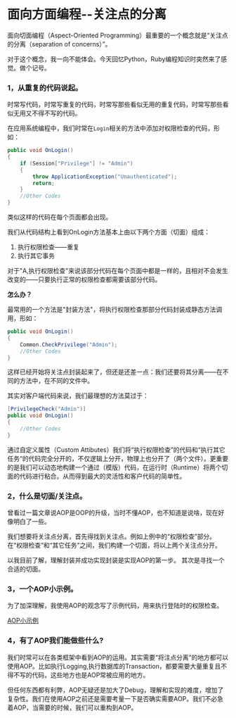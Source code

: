面向方面编程--关注点的分离
==============

面向切面编程（Aspect-Oriented Programming）最重要的一个概念就是“关注点的分离（separation of concerns）”。

对于这个概念，我一向不能体会。今天回忆Python，Ruby编程知识时突然来了感觉。做个记号。

### 1，从重复的代码说起。

时常写代码，时常写重复的代码，时常写那些看似无用的重复代码，时常写那些看似无用又不得不写的代码。

在应用系统编程中，我们时常在`Login`相关的方法中添加对权限检查的代码，形如：

```csharp
public void OnLogin()
{
    if (Session["Privilege"] != "Admin")
    {
        throw ApplicationException("Unauthenticated");
        return;
    }
    //Other Codes
}
```

类似这样的代码在每个页面都会出现。

我们从代码结构上看到OnLogin方法基本上由以下两个方面（切面）组成：

1. 执行权限检查——重复
1. 执行其它事务

对于"A,执行权限检查"来说该部分代码在每个页面中都是一样的，且相对不会发生改变的——只要执行正常的权限检查都需要该部分代码。

**怎么办？**

最常用的一个方法是"封装方法"，将执行权限检查那部分代码封装成静态方法调用，形如：

```csharp
public void OnLogin()
{
    Common.CheckPrivilege("Admin");
    //Other Codes
}
```

这样已经开始将关注点封装起来了，但还是还差一点：我们还要将其分离——在不同的方法中，在不同的文件中。

其实对客户端代码来说，我们最理想的方法莫过于：

```csharp
[PrivilegeCheck("Admin")]
public void OnLogin()
{
    //Other Codes
}
```
通过自定义属性（Custom Attibutes）我们将“执行权限检查”的代码和“执行其它任务“的代码完全分开的，不仅逻辑上分开，物理上也分开了（两个文件）。更重要的是我们可以动态地构建一个通过（模版）代码，在运行时（Runtime）将两个切面的代码进行粘合。从而得到最大的灵活性和客户代码的简单性。

### 2，什么是切面/关注点。

曾看过一篇文章说AOP是OOP的升级，当时不懂AOP，也不知道是说啥，现在好像明白了一些。

我们想要将关注点分离，首先得找到关注点。例如上例中的“权限检查”部分。在“权限检查”和“其它任务”之间，我们构建一个切面，将以上两个关注点分开。

以我目前了解，理解封装并成功实现封装是实现AOP的第一步。 其次是寻找一个合适的切面。

### 3，一个AOP小示例。

为了加深理解，我使用AOP的观念写了示例代码，用来执行登陆时的权限检查。

[AOP小示例](http://files.cnblogs.com/Jerry-Chou/Sample/AOP/Login_AOP.zip)

### 4，有了AOP我们能做些什么?

我们时常可以在各类框架中看到AOP的运用。其实需要“将注点分离”的地方都可以使用AOP。比如执行Logging,执行数据库的Transaction，都要需要大量重复且不得不写的代码，这些地方也是AOP常被应用的地方。

但任何东西都有利弊，AOP无疑还是加大了Debug，理解和实现的难度，增加了复杂性。我们在使用AOP之前还是需要考量一下是否确实需要AOP。我们不必急着AOP，当需要的时候，我们可以重构到AOP。 

